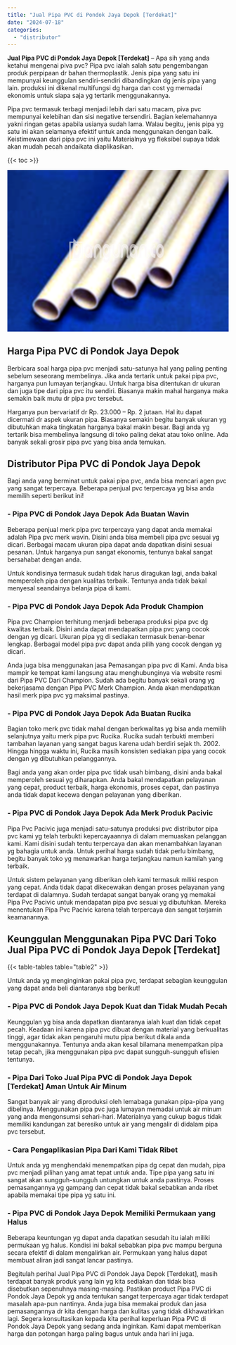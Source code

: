 ```yaml
---
title: "Jual Pipa PVC di Pondok Jaya Depok [Terdekat]"
date: "2024-07-18"
categories: 
  - "distributor"
---
```


**Jual Pipa PVC di Pondok Jaya Depok \[Terdekat\]** – Apa sih yang anda ketahui mengenai piva pvc? Pipa pvc ialah salah satu pengembangan produk perpipaan dr bahan thermoplastik. Jenis pipa yang satu ini mempunyai keunggulan sendiri-sendiri dibandingkan dg jenis pipa yang lain. produksi ini dikenal multifungsi dg harga dan cost yg memadai ekonomis untuk siapa saja yg tertarik menggunakannya.

Pipa pvc termasuk terbagi menjadi lebih dari satu macam, piva pvc mempunyai kelebihan dan sisi negative tersendiri. Bagian kelemahannya yakni ringan getas apabila usianya sudah lama. Walau begitu, jenis pipa yg satu ini akan selamanya efektif untuk anda menggunakan dengan baik. Keistimewaan dari pipa pvc ini yaitu Materialnya yg fleksibel supaya tidak akan mudah pecah andaikata diaplikasikan.

{{< toc >}}

![Jual Pipa PVC di Pondok Jaya Depok [Terdekat]](/images/jaul-pipa-pvc-63.png)

## Harga Pipa PVC di Pondok Jaya Depok

Berbicara soal harga pipa pvc menjadi satu-satunya hal yang paling penting sebelum seseorang membelinya. Jika anda tertarik untuk pakai pipa pvc, harganya pun lumayan terjangkau. Untuk harga bisa ditentukan dr ukuran dan juga tipe dari pipa pvc itu sendiri. Biasanya makin mahal harganya maka semakin baik mutu dr pipa pvc tersebut.

Harganya pun bervariatif dr Rp. 23.000 – Rp. 2 jutaan. Hal itu dapat dicermati dr aspek ukuran pipa. Biasanya semakin begitu banyak ukuran yg dibutuhkan maka tingkatan harganya bakal makin besar. Bagi anda yg tertarik bisa membelinya langsung di toko paling dekat atau toko online. Ada banyak sekali grosir pipa pvc yang bisa anda temukan.

## Distributor Pipa PVC di Pondok Jaya Depok

Bagi anda yang berminat untuk pakai pipa pvc, anda bisa mencari agen pvc yang sangat terpercaya. Beberapa penjual pvc terpercaya yg bisa anda memilih seperti berikut ini!

### \- Pipa PVC di Pondok Jaya Depok Ada Buatan Wavin

Beberapa penjual merk pipa pvc terpercaya yang dapat anda memakai adalah Pipa pvc merk wavin. Disini anda bisa membeli pipa pvc sesuai yg dicari. Berbagai macam ukuran pipa dapat anda dapatkan disini sesuai pesanan. Untuk harganya pun sangat ekonomis, tentunya bakal sangat bersahabat dengan anda.

Untuk kondisinya termasuk sudah tidak harus diragukan lagi, anda bakal memperoleh pipa dengan kualitas terbaik. Tentunya anda tidak bakal menyesal seandainya belanja pipa di kami.

### \- Pipa PVC di Pondok Jaya Depok Ada Produk Champion

Pipa pvc Champion terhitung menjadi beberapa produksi pipa pvc dg kwalitas terbaik. Disini anda dapat mendapatkan pipa pvc yang cocok dengan yg dicari. Ukuran pipa yg di sediakan termasuk benar-benar lengkap. Berbagai model pipa pvc dapat anda pilih yang cocok dengan yg dicari.

Anda juga bisa menggunakan jasa Pemasangan pipa pvc di Kami. Anda bisa mampir ke tempat kami langsung atau menghubunginya via website resmi dari Pipa PVC Dari Champion. Sudah ada begitu banyak sekali orang yg bekerjasama dengan Pipa PVC Merk Champion. Anda akan mendapatkan hasil merk pipa pvc yg maksimal pastinya.

### \- Pipa PVC di Pondok Jaya Depok Ada Buatan Rucika

Bagian toko merk pvc tidak mahal dengan berkwalitas yg bisa anda memilih selanjutnya yaitu merk pipa pvc Rucika. Rucika sudah terbukti memberi tambahan layanan yang sangat bagus karena udah berdiri sejak th. 2002. Hingga hingga waktu ini, Rucika masih konsisten sediakan pipa yang cocok dengan yg dibutuhkan pelanggannya.

Bagi anda yang akan order pipa pvc tidak usah bimbang, disini anda bakal memperoleh sesuai yg diharapkan. Anda bakal mendapatkan pelayanan yang cepat, product terbaik, harga ekonomis, proses cepat, dan pastinya anda tidak dapat kecewa dengan pelayanan yang diberikan.

### \- Pipa PVC di Pondok Jaya Depok Ada Merk Produk Pacivic

Pipa Pvc Pacivic juga menjadi satu-satunya produksi pvc distributor pipa pvc kami yg telah terbukti kepercayaannya di dalam memuaskan pelanggan kami. Kami disini sudah tentu terpercaya dan akan menambahkan layanan yg bahagia untuk anda. Untuk perihal harga sudah tidak perlu bimbang, begitu banyak toko yg menawarkan harga terjangkau namun kamilah yang terbaik.

Untuk sistem pelayanan yang diberikan oleh kami termasuk miliki respon yang cepat. Anda tidak dapat dikecewakan dengan proses pelayanan yang terdapat di dalamnya. Sudah terdapat sangat banyak orang yg memakai Pipa Pvc Pacivic untuk mendapatan pipa pvc sesuai yg dibutuhkan. Mereka menentukan Pipa Pvc Pacivic karena telah terpercaya dan sangat terjamin keamanannya.

## Keunggulan Menggunakan Pipa PVC Dari Toko Jual Pipa PVC di Pondok Jaya Depok \[Terdekat\]

{{< table-tables table="table2" >}}

Untuk anda yg menginginkan pakai pipa pvc, terdapat sebagian keunggulan yang dapat anda beli diantaranya sbg berikut!

### \- Pipa PVC di Pondok Jaya Depok Kuat dan Tidak Mudah Pecah

Keunggulan yg bisa anda dapatkan diantaranya ialah kuat dan tidak cepat pecah. Keadaan ini karena pipa pvc dibuat dengan material yang berkualitas tinggi, agar tidak akan pengaruhi mutu pipa berikut dikala anda menggunakannya. Tentunya anda akan kesal bilamana menempatkan pipa tetap pecah, jika menggunakan pipa pvc dapat sungguh-sungguh efisien tentunya.

### \- Pipa Dari Toko Jual Pipa PVC di Pondok Jaya Depok \[Terdekat\] Aman Untuk Air Minum

Sangat banyak air yang diproduksi oleh lemabaga gunakan pipa-pipa yang dibelinya. Menggunakan pipa pvc juga lumayan memadai untuk air minum yang anda mengonsumsi sehari-hari. Materialnya yang cukup bagus tidak memiliki kandungan zat beresiko untuk air yang mengalir di didalam pipa pvc tersebut.

### \- Cara Pengaplikasian Pipa Dari Kami Tidak Ribet

Untuk anda yg menghendaki menempatkan pipa dg cepat dan mudah, pipa pvc menjadi pilihan yang amat tepat untuk anda. Tipe pipa yang satu ini sangat akan sungguh-sungguh untungkan untuk anda pastinya. Proses pemasangannya yg gampang dan cepat tidak bakal sebabkan anda ribet apabila memakai tipe pipa yg satu ini.

### \- Pipa PVC di Pondok Jaya Depok Memiliki Permukaan yang Halus

Beberapa keuntungan yg dapat anda dapatkan sesudah itu ialah miliki permukaan yg halus. Kondisi ini bakal sebabkan pipa pvc mampu berguna secara efektif di dalam mengalirkan air. Permukaan yang halus dapat membuat aliran jadi sangat lancar pastinya.

Begitulah perihal Jual Pipa PVC di Pondok Jaya Depok \[Terdekat\], masih terdapat banyak produk yang lain yg kita sediakan dan tidak bisa disebutkan sepenuhnya masing-masing. Pastikan product Pipa PVC di Pondok Jaya Depok yg anda tentukan sangat terpercaya agar tidak terdapat masalah apa-pun nantinya. Anda juga bisa memakai produk dan jasa pemasangannya dr kita dengan harga dan kulitas yang tidak dikhawatirkan lagi. Segera konsultasikan kepada kita perihal keperluan Pipa PVC di Pondok Jaya Depok yang sedang anda inginkan. Kami dapat memberikan harga dan potongan harga paling bagus untuk anda hari ini juga.
